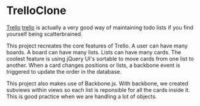 TrelloClone
===========

[Trello] [trello] is actually a very good way of maintaining todo lists if you find yourself being scatterbrained. 

This project recreates the core features of Trello. A user can have many boards. A board can have many lists. Lists can have many cards. The coolest feature is using jQuery UI's sortable to move cards from one list to another. When a card changes positions or lists, a backbone event is triggered to update the order in the database.

This project also makes use of Backbone.js. With backbone, we created subviews within views so each list is reponsible for all the cards inside it. This is good practice when we are handling a lot of objects. 







[trello]: http://www.trello.com
